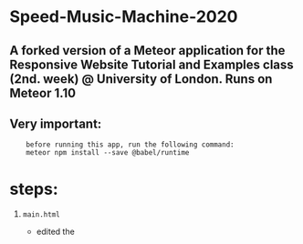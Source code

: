 # Speed-Music-Machine-2020
## A forked version of a Meteor application for the Responsive Website Tutorial and Examples class (2nd. week) @ University of London. Runs on Meteor 1.10

## Very important:

        before running this app, run the following command:
        meteor npm install --save @babel/runtime
        
steps:
=
1.  `main.html`
    - edited the <title> 

2. `playground.js`
    - created a 10 new Maxim () objects.
    - loaded the song files with the newly created Maxim () object.
    - added the stopOrPlay <song-name> function for each play/stop button.
    - added the the playAll (), stopAll (), functions for the main button.
    - added the setSpeed ​​() function for the slider.
    - added template helpers for each song.
    - added template event functions for each play/stop button.

3. `main.js`
    - Set the song's names and values ​​to insert them into the collection. All values ​​were set to 0 except the one for the slide which is 50. The reason for setting them at 0 is so that the sounds do not turn on all at once after a reset of the collection.

4. `playground.html`
    - added a row including a play/stop button for each song file.

5. `main.css`
    - I made all the necessary changes to make the application to my liking.

## Gallery
Below is a screenshot of my work on a full shrinked browser (mobile) view.
![Music machine running](/smm2020.png)

<<<<<<< HEAD
## Web app address
For more fun, enjoy my music machine 2020 app at [http://music-machine-2020.herokuapp.com/][website]

[website]: http://music-machine-2020.herokuapp.com/

PS, Sarah Mattar, thank you for your GitHub help
=======
PS, Sarah Mattar, thank you for your GitHub help
>>>>>>> origin/master
